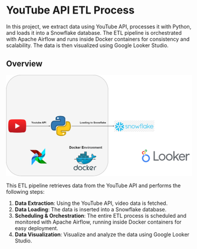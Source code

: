 # **YouTube API ETL Process**

In this project, we extract data using YouTube API, processes it with Python, and loads it into a Snowflake database. The ETL pipeline is orchestrated with Apache Airflow and runs inside Docker containers for consistency and scalability. The data is then visualized using Google Looker Studio.

## **Overview**
![ETL Process Diagram](images/etl2.png)

This ETL pipeline retrieves data from the YouTube API and performs the following steps:

1. **Data Extraction**: Using the YouTube API, video data is fetched.
2. **Data Loading**: The data is inserted into a Snowflake database.
3. **Scheduling & Orchestration**: The entire ETL process is scheduled and monitored with Apache Airflow, running inside Docker containers for easy deployment.
4. **Data Visualization**: Visualize and analyze the data using Google Looker Studio.

